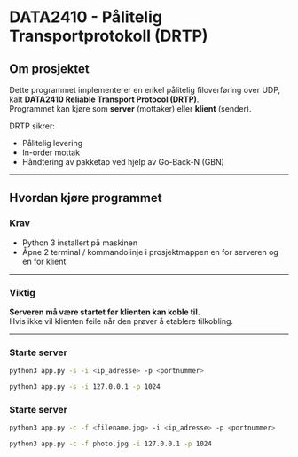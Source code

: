 # DATA2410 - Pålitelig Transportprotokoll (DRTP)

## Om prosjektet
Dette programmet implementerer en enkel pålitelig filoverføring over UDP, kalt **DATA2410 Reliable Transport Protocol (DRTP)**.  
Programmet kan kjøre som **server** (mottaker) eller **klient** (sender).

DRTP sikrer:
- Pålitelig levering
- In-order mottak
- Håndtering av pakketap ved hjelp av Go-Back-N (GBN)

---

## Hvordan kjøre programmet

### Krav
- Python 3 installert på maskinen
- Åpne 2 terminal / kommandolinje i prosjektmappen en for serveren og en for klient

---

### Viktig
**Serveren må være startet før klienten kan koble til.**  
Hvis ikke vil klienten feile når den prøver å etablere tilkobling.

---

### Starte server

```bash
python3 app.py -s -i <ip_adresse> -p <portnummer>
```
```bash
python3 app.py -s -i 127.0.0.1 -p 1024 
```

### Starte server
```bash
python3 app.py -c -f <filename.jpg> -i <ip_adresse> -p <portnummer>
```
```bash
python3 app.py -c -f photo.jpg -i 127.0.0.1 -p 1024 
```

